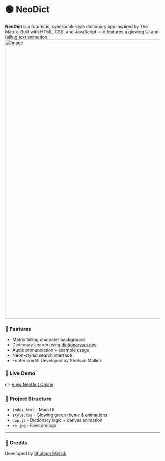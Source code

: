 # 🟢 NeoDict

**NeoDict** is a futuristic, cyberpunk-style dictionary app inspired by The Matrix. Built with HTML, CSS, and JavaScript — it features a glowing UI and falling text animation.
<img width="1917" height="908" alt="image" src="https://github.com/user-attachments/assets/6fec14e1-4160-4a3c-b219-e1b996bec432" />


### 🌟 Features
- Matrix falling character background
- Dictionary search using [dictionaryapi.dev](https://dictionaryapi.dev)
- Audio pronunciation + example usage
- Neon-styled search interface
- Footer credit: Developed by Shoham Mallick

### 🚀 Live Demo
👉 [View NeoDict Online]([https://shohammallick25.github.io/NeoDict.-/])

### 📂 Project Structure
- `index.html` - Main UI
- `style.css` - Glowing green theme & animations
- `app.js` - Dictionary logic + canvas animation
- `re.jpg` - Favicon/logo

---

### 🧠 Credits
Developed by [Shoham Mallick](https://github.com/shohammallick25)
